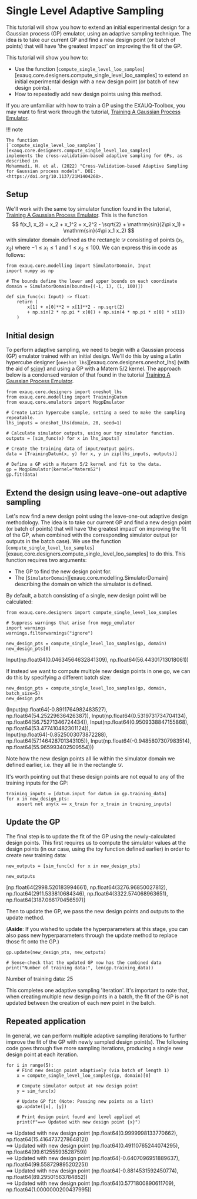 # Single Level Adaptive Sampling

This tutorial will show you how to extend an initial experimental design for a Gaussian
process (GP) emulator, using an adaptive sampling technique. The idea is to take our
current GP and find a new design point (or batch of points) that will have 'the greatest
impact' on improving the fit of the GP.

This tutorial will show you how to:

* Use the function
  [`compute_single_level_loo_samples`][exauq.core.designers.compute_single_level_loo_samples]
  to extend an initial experimental design with a new design point (or batch of
  new design points).
* How to repeatedly add new design points using this method.

If you are unfamiliar with how to train a GP using the EXAUQ-Toolbox, you may want to
first work through the tutorial, [Training A Gaussian Process Emulator](./training_gp_tutorial.md).

!!! note

    The function
    [`compute_single_level_loo_samples`][exauq.core.designers.compute_single_level_loo_samples]
    implements the cross-validation-based adaptive sampling for GPs, as described in
    Mohammadi, H. et al. (2022) "Cross-Validation-based Adaptive Sampling for Gaussian process models". DOI:
    <https://doi.org/10.1137/21M1404260>.


## Setup

We'll work with the same toy simulator function found in the tutorial,
[Training A Gaussian Process Emulator](./training_gp_tutorial.md). This is the function
$$
f(x_1, x_2) = x_2 + x_1^2 + x_2^2 - \sqrt{2} + \mathrm{sin}(2\pi x_1) + \mathrm{sin}(4\pi x_1 x_2)
$$
with simulator domain defined as the rectangle $\mathcal{D}$ consisting of points
$(x_1, x_2)$ where $-1 \leq x_1 \leq 1$ and $1 \leq x_2 \leq 100$. We can express this in
code as follows:


``` { .python .copy }
from exauq.core.modelling import SimulatorDomain, Input
import numpy as np

# The bounds define the lower and upper bounds on each coordinate
domain = SimulatorDomain(bounds=[(-1, 1), (1, 100)])

def sim_func(x: Input) -> float:
    return (
        x[1] + x[0]**2 + x[1]**2 - np.sqrt(2)
        + np.sin(2 * np.pi * x[0]) + np.sin(4 * np.pi * x[0] * x[1])
    )
```

## Initial design

To perform adaptive sampling, we need to begin with a Gaussian process (GP) emulator
trained with an initial design. We'll do this by using a Latin hypercube designer [`oneshot_lhs`][exauq.core.designers.oneshot_lhs] (with the
aid of [scipy](https://scipy.org/)) and using a GP with a Matern 5/2 kernel. The approach below is a condensed version of that found in the tutorial
[Training A Gaussian Process Emulator](./training_gp_tutorial.md).


``` { .python .copy }
from exauq.core.designers import oneshot_lhs
from exauq.core.modelling import TrainingDatum
from exauq.core.emulators import MogpEmulator

# Create Latin hypercube sample, setting a seed to make the sampling repeatable.
lhs_inputs = oneshot_lhs(domain, 20, seed=1)

# Calculate simulator outputs, using our toy simulator function.
outputs = [sim_func(x) for x in lhs_inputs]

# Create the training data of input/output pairs.
data = [TrainingDatum(x, y) for x, y in zip(lhs_inputs, outputs)]

# Define a GP with a Matern 5/2 kernel and fit to the data.
gp = MogpEmulator(kernel="Matern52")
gp.fit(data)
```

## Extend the design using leave-one-out adaptive sampling

Let's now find a new design point using the leave-one-out adaptive design methodology. The
idea is to take our current GP and find a new design point (or batch of points) that will
have 'the greatest impact' on improving the fit of the GP, when combined with the
corresponding simulator output (or outputs in the batch case). We use the function
[`compute_single_level_loo_samples`][exauq.core.designers.compute_single_level_loo_samples]
to do this. This function requires two arguments:

- The GP to find the new design point for.
- The [`SimulatorDomain`][exauq.core.modelling.SimulatorDomain] describing the domain on
  which the simulator is defined.

By default, a batch consisting of a single, new design point will be calculated:


``` { .python .copy }
from exauq.core.designers import compute_single_level_loo_samples

# Suppress warnings that arise from mogp_emulator
import warnings
warnings.filterwarnings("ignore")

new_design_pts = compute_single_level_loo_samples(gp, domain)
new_design_pts[0]
```




<div class="result" markdown>
    Input(np.float64(0.04634564632841309), np.float64(56.44301713018061))
</div>



If instead we want to compute multiple new design points in one go, we can do this by
specifying a different batch size:


``` { .python .copy }
new_design_pts = compute_single_level_loo_samples(gp, domain, batch_size=5)
new_design_pts
```




<div class="result" markdown>
    (Input(np.float64(-0.8911764982483527), np.float64(54.25229636426387)),
     Input(np.float64(0.5319731734704134), np.float64(56.75271346724434)),
     Input(np.float64(0.9509338847155868), np.float64(53.477410482301124)),
     Input(np.float64(-0.8525003073872288), np.float64(57.146428701343105)),
     Input(np.float64(-0.9485807307983514), np.float64(55.965993402509554)))
</div>



Note how the new design points all lie within the simulator domain we defined earlier,
i.e. they all lie in the rectangle $\mathcal{D}$.

It's worth pointing out that these design points are not equal to any of the training inputs
for the GP:


``` { .python .copy }
training_inputs = [datum.input for datum in gp.training_data]
for x in new_design_pts:
    assert not any(x == x_train for x_train in training_inputs)
```

## Update the GP

The final step is to update the fit of the GP using the newly-calculated design points.
This first requires us to compute the simulator values at the design points (in our case,
using the toy function defined earlier) in order to create new training data:


``` { .python .copy }
new_outputs = [sim_func(x) for x in new_design_pts]

new_outputs
```




<div class="result" markdown>
    [np.float64(2998.520183994661),
     np.float64(3276.96850027812),
     np.float64(2911.533810684346),
     np.float64(3322.574068963651),
     np.float64(3187.066170456597)]
</div>



Then to update the GP, we pass the new design points and outputs to the update method. 

(**Aside**: If you wished to update the hyperparameters at this stage, you can also pass new hyperparameters through the update method to replace those fit onto the GP.)


``` { .python .copy }
gp.update(new_design_pts, new_outputs)

# Sense-check that the updated GP now has the combined data
print("Number of training data:", len(gp.training_data))
```

<div class="result" markdown>
    Number of training data: 25
    
</div>

This completes one adaptive sampling 'iteration'. It's important to note that, when
creating multiple new design points in a batch, the fit of the GP is not updated between
the creation of each new point in the batch.

## Repeated application

In general, we can perform multiple adaptive sampling iterations to further improve the
fit of the GP with newly sampled design point(s). The following code goes through five
more sampling iterations, producing a single new design point at each iteration.


``` { .python .copy }
for i in range(5):
    # Find new design point adaptively (via batch of length 1)
    x = compute_single_level_loo_samples(gp, domain)[0]
    
    # Compute simulator output at new design point
    y = sim_func(x)

    # Update GP fit (Note: Passing new points as a list)
    gp.update([x], [y])

    # Print design point found and level applied at
    print(f"==> Updated with new design point {x}")

```

<div class="result" markdown>
    ==> Updated with new design point (np.float64(0.9999998133770662), np.float64(15.416473727864812))
    
</div>

<div class="result" markdown>
    ==> Updated with new design point (np.float64(0.49110765244074295), np.float64(99.61255593528759))
    
</div>

<div class="result" markdown>
    ==> Updated with new design point (np.float64(-0.6407096951889637), np.float64(99.55872989520225))
    
</div>

<div class="result" markdown>
    ==> Updated with new design point (np.float64(-0.8814531592450774), np.float64(89.29501563784852))
    
</div>

<div class="result" markdown>
    ==> Updated with new design point (np.float64(0.5771800890611709), np.float64(1.0000000200437995))
    
